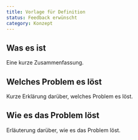 ```yaml
---
title: Vorlage für Definition
status: Feedback erwünscht
category: Konzept
---
```


## Was es ist
Eine kurze Zusammenfassung. 

## Welches Problem es löst
Kurze Erklärung darüber, welches Problem es löst. 

## Wie es das Problem löst
Erläuterung darüber, wie es das Problem löst. 
